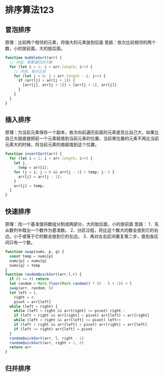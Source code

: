 # 排序算法123

## 冒泡排序

原理：比较两个相邻的元素，将值大的元素放到后面
思路：依次比较相邻的两个数，小的放前面，大的放后面。

```javascript
function bubbleSort(arr) {
  // 外层，需要遍历的次数
  for (let i = 1; i < arr.length; i++) {
    // 内层，每次比较
    for (let j = 0; j < arr.length - i; j++) {
      if (arr[j] > arr[j + 1]) {
        [arr[j], arr[j + 1]] = [arr[j + 1], arr[j]]
      }
    }
  }
}
```

## 插入排序
原理：为当前元素保存一个副本，依次向前遍历前面的元素是否比自己大，如果比自己大就直接把前一个元素赋值到当前元素的位置，当前某位置的元素不再比当前元素大的时候，将当前元素的值赋值到这个位置。
```javascript
function insertSort(arr) {
  for (let i = 1; i < arr.length; i++) {
    let j,
      temp = arr[i];
    for (j = i; j > 0 && arr[j - 1] > temp; j--) {
      arr[j] = arr[j - 1];
    }
    arr[j] = temp;
  }
}
```

## 快速排序
原理：找一个基准值将数组分割成两部分，大的放后面，小的放前面
思路：
1．先从数列中取出一个数作为基准数。
2．分区过程，将比这个数大的数全放到它的右边，小于或等于它的数全放到它的左边。
3．再对左右区间重复第二步，直到各区间只有一个数。
```javascript
function swap(nums, p, q) {
  const temp = nums[p]
  nums[p] = nums[q]
  nums[q] = temp
}
function randomQuickSort(arr,l,r) {
  if (l >= r) return
  let random = Math.floor(Math.random() * (r - l + 1)) + l
  swap(arr, random, l)
  let left = l,
    right = r,
    pivot = arr[left]
  while (left < right) {
    while (left < right && arr[right] >= pivot) right--
    if (left < right && arr[right] < pivot) arr[left] = arr[right]
    while (left < right && arr[left] <= pivot) left++
    if (left < right && arr[left] > pivot) arr[right] = arr[left]
    if (left >= right) arr[left] = pivot
  }
  randomQuickSort(arr, l, right - 1)
  randomQuickSort(arr, right + 1, r)
  return arr
}
```
## 归并排序
